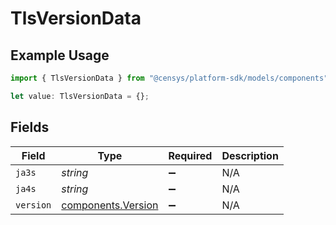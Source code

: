# TlsVersionData

## Example Usage

```typescript
import { TlsVersionData } from "@censys/platform-sdk/models/components";

let value: TlsVersionData = {};
```

## Fields

| Field                                                    | Type                                                     | Required                                                 | Description                                              |
| -------------------------------------------------------- | -------------------------------------------------------- | -------------------------------------------------------- | -------------------------------------------------------- |
| `ja3s`                                                   | *string*                                                 | :heavy_minus_sign:                                       | N/A                                                      |
| `ja4s`                                                   | *string*                                                 | :heavy_minus_sign:                                       | N/A                                                      |
| `version`                                                | [components.Version](../../models/components/version.md) | :heavy_minus_sign:                                       | N/A                                                      |